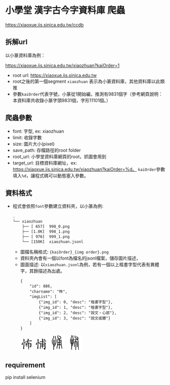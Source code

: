 # 小學堂 漢字古今字資料庫 爬蟲
https://xiaoxue.iis.sinica.edu.tw/ccdb

## 拆解url
以小篆資料庫為例：

https://xiaoxue.iis.sinica.edu.tw/xiaozhuan?kaiOrder=1

- root url: https://xiaoxue.iis.sinica.edu.tw
- root之後的第一個segment `xiaozhuan` 表示為小篆資料庫，其他資料庫以此類推
- 參數`kaiOrder`代表字號，小篆從1開始編，推測有9831個字（參考網頁說明：本資料庫共收錄小篆字頭9831個，字形11101個。）

## 爬蟲參數
- font: 字型, ex: xiaozhuan
- limit: 收錄字數
- size: 圖片大小(pixel)
- save_path: 存檔路徑的root folder
- root_url: 小學堂資料庫網頁的root，抓圖會用到
- target_url: 目標資料庫網址，ex: https://xiaoxue.iis.sinica.edu.tw/xiaozhuan?kaiOrder=%d。 `kaiOrder`參數填入`%d`，讓程式碼可以動態塞入參數。

## 資料格式
- 程式會依照`font`參數建立資料夾，以小篆為例:
    ```
    .
    └── xiaozhuan 
        ├── [ 657]  998_0.png
        ├── [1.0K]  998_1.png
        ├── [ 976]  999_1.png
        └── [150K]  xiaozhuan.jsonl
    ```
    - 圖檔名稱格式: `{kaiOrder}_{img order}.png`
    - 資料夾內會有一個以font為檔名的jsonl檔案，儲存圖片描述，
    - 圖面描述: 以`xiaozhuan.jsonl`為例，若有一個以上楷書字型代表有異體字，其餘描述為出處。
        ```
        {
            "id": 886, 
            "charname": "怖", 
            "imgList": [
                {"img_id": 0, "desc": "楷書字型"},
                {"img_id": 1, "desc": "楷書字型"}, 
                {"img_id": 2, "desc": "說文‧心部"}, 
                {"img_id": 3, "desc": "說文或體"}
            ]
        }
        ```
        ![image](./readme_img/886_0.png)
        ![image](./readme_img/886_1.png)
        ![image](./readme_img/886_2.png)
        ![image](./readme_img/886_3.png)
        

## requirement

pip install selenium

